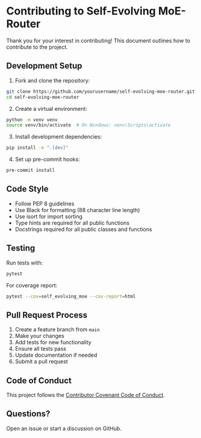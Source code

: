 # Contributing to Self-Evolving MoE-Router

Thank you for your interest in contributing! This document outlines how to contribute to the project.

## Development Setup

1. Fork and clone the repository:
```bash
git clone https://github.com/yourusername/self-evolving-moe-router.git
cd self-evolving-moe-router
```

2. Create a virtual environment:
```bash
python -m venv venv
source venv/bin/activate  # On Windows: venv\Scripts\activate
```

3. Install development dependencies:
```bash
pip install -e ".[dev]"
```

4. Set up pre-commit hooks:
```bash
pre-commit install
```

## Code Style

- Follow PEP 8 guidelines
- Use Black for formatting (88 character line length)
- Use isort for import sorting
- Type hints are required for all public functions
- Docstrings required for all public classes and functions

## Testing

Run tests with:
```bash
pytest
```

For coverage report:
```bash
pytest --cov=self_evolving_moe --cov-report=html
```

## Pull Request Process

1. Create a feature branch from `main`
2. Make your changes
3. Add tests for new functionality
4. Ensure all tests pass
5. Update documentation if needed
6. Submit a pull request

## Code of Conduct

This project follows the [Contributor Covenant Code of Conduct](CODE_OF_CONDUCT.md).

## Questions?

Open an issue or start a discussion on GitHub.